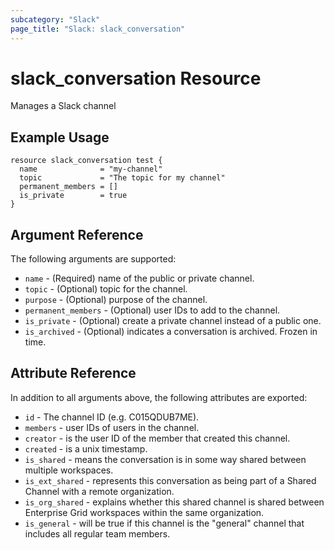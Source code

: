 ```yaml
---
subcategory: "Slack"
page_title: "Slack: slack_conversation"
---
```


# slack_conversation Resource

Manages a Slack channel

## Example Usage

```hcl
resource slack_conversation test {
  name              = "my-channel"
  topic             = "The topic for my channel"
  permanent_members = []
  is_private        = true
}
```

## Argument Reference

The following arguments are supported:

* `name` - (Required) name of the public or private channel.
* `topic` - (Optional) topic for the channel.
* `purpose` - (Optional) purpose of the channel.
* `permanent_members` - (Optional) user IDs to add to the channel.
* `is_private` - (Optional) create a private channel instead of a public one.
* `is_archived` - (Optional) indicates a conversation is archived. Frozen in time.

## Attribute Reference

In addition to all arguments above, the following attributes are exported:

* `id` - The channel ID (e.g. C015QDUB7ME).
* `members` - user IDs of users in the channel.
* `creator` - is the user ID of the member that created this channel.
* `created` - is a unix timestamp.
* `is_shared` - means the conversation is in some way shared between multiple workspaces.
* `is_ext_shared` - represents this conversation as being part of a Shared Channel
with a remote organization.
* `is_org_shared` - explains whether this shared channel is shared between Enterprise
Grid workspaces within the same organization.
* `is_general` - will be true if this channel is the "general" channel that includes
all regular team members.
